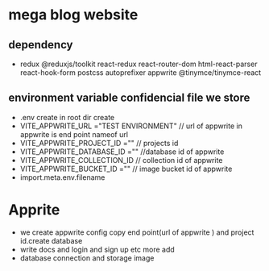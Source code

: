 # mega blog website 
##  dependency 
* redux  @reduxjs/toolkit react-redux react-router-dom html-react-parser react-hook-form postcss autoprefixer  appwrite    @tinymce/tinymce-react 


## environment  variable  confidencial file we store
* .env create in root dir create 
* VITE_APPWRITE_URL ="TEST ENVIRONMENT" // url of appwrite in appwrite is end point nameof url
* VITE_APPWRITE_PROJECT_ID =""      // projects id
* VITE_APPWRITE_DATABASE_ID =""    //database id of appwrite    
* VITE_APPWRITE_COLLECTION_ID       // collection id of appwrite
* VITE_APPWRITE_BUCKET_ID =""      // image bucket id of appwrite
* import.meta.env.filename

# Apprite
* we create appwrite config copy end point(url of appwrite ) and project id.create database 
* write docs and login and sign up etc more add
* database connection and storage image 
